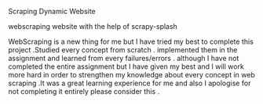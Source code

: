 Scraping Dynamic Website

webscraping website with the help of scrapy-splash


WebScraping is a new thing for me but I have tried my best to complete this project .Studied every concept from scratch . implemented them in the assignment and learned from every  failures/errors . although I have not completed the entire assignment but I have given my best and I will work  more hard in order to strengthen my knowledge about every concept  in web scraping .It was a great learning experience for me and also I apologise for not completing it entirely please consider this .




